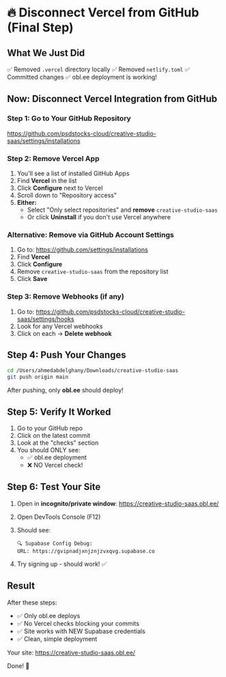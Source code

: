# 🔥 Disconnect Vercel from GitHub (Final Step)

## What We Just Did
✅ Removed `.vercel` directory locally
✅ Removed `netlify.toml`
✅ Committed changes
✅ obl.ee deployment is working!

## Now: Disconnect Vercel Integration from GitHub

### Step 1: Go to Your GitHub Repository
https://github.com/psdstocks-cloud/creative-studio-saas/settings/installations

### Step 2: Remove Vercel App
1. You'll see a list of installed GitHub Apps
2. Find **Vercel** in the list
3. Click **Configure** next to Vercel
4. Scroll down to "Repository access"
5. **Either:**
   - Select "Only select repositories" and **remove** `creative-studio-saas`
   - Or click **Uninstall** if you don't use Vercel anywhere

### Alternative: Remove via GitHub Account Settings
1. Go to: https://github.com/settings/installations
2. Find **Vercel** 
3. Click **Configure**
4. Remove `creative-studio-saas` from the repository list
5. Click **Save**

### Step 3: Remove Webhooks (if any)
1. Go to: https://github.com/psdstocks-cloud/creative-studio-saas/settings/hooks
2. Look for any Vercel webhooks
3. Click on each → **Delete webhook**

## Step 4: Push Your Changes

```bash
cd /Users/ahmedabdelghany/Downloads/creative-studio-saas
git push origin main
```

After pushing, only **obl.ee** should deploy!

## Step 5: Verify It Worked

1. Go to your GitHub repo
2. Click on the latest commit
3. Look at the "checks" section
4. You should ONLY see:
   - ✅ obl.ee deployment
   - ❌ NO Vercel check!

## Step 6: Test Your Site

1. Open in **incognito/private window**:
   https://creative-studio-saas.obl.ee/

2. Open DevTools Console (F12)

3. Should see:
   ```
   🔍 Supabase Config Debug:
   URL: https://gvipnadjxnjznjzvxqvg.supabase.co
   ```

4. Try signing up - should work! ✅

## Result

After these steps:
- ✅ Only obl.ee deploys
- ✅ No Vercel checks blocking your commits
- ✅ Site works with NEW Supabase credentials
- ✅ Clean, simple deployment

Your site: https://creative-studio-saas.obl.ee/

Done! 🎉
